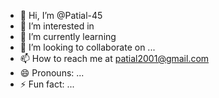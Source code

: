 - 👋 Hi, I’m @Patial-45
- 👀 I’m interested in 
- 🌱 I’m currently learning 
- 💞️ I’m looking to collaborate on ...
- 📫 How to reach me at patial2001@gmail.com
- 😄 Pronouns: ...
- ⚡ Fun fact: ...

<!---
Patial-45/Patial-45 is a ✨ special ✨ repository because its `README.md` (this file) appears on your GitHub profile.
You can click the Preview link to take a look at your changes.
--->

